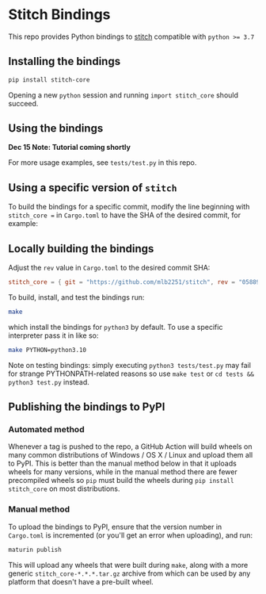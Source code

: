 # Stitch Bindings

This repo provides Python bindings to [stitch](https://github.com/mlb2251/stitch) compatible with `python >= 3.7`

## Installing the bindings
```bash
pip install stitch-core
```

Opening a new `python` session and running `import stitch_core` should succeed.

## Using the bindings

**Dec 15 Note: Tutorial coming shortly**

For more usage examples, see `tests/test.py` in this repo.

## Using a specific version of `stitch`
To build the bindings for a specific commit, modify the line beginning with `stitch_core =` in `Cargo.toml` to have the SHA of the desired commit, for example:


## Locally building the bindings
Adjust the `rev` value in `Cargo.toml` to the desired commit SHA:
```toml
stitch_core = { git = "https://github.com/mlb2251/stitch", rev = "058890ecc3c3137c5105d673979304edfb0ab333"}
```

To build, install, and test the bindings run:
```bash
make
```
which install the bindings for `python3` by default. To use a specific interpreter pass it in like so:
```bash
make PYTHON=python3.10
```

Note on testing bindings: simply executing `python3 tests/test.py` may fail for strange PYTHONPATH-related reasons so use `make test` or `cd tests && python3 test.py` instead.

## Publishing the bindings to PyPI

### Automated method
Whenever a tag is pushed to the repo, a GitHub Action will build wheels on many common distributions of Windows / OS X / Linux and upload them all to PyPI. This is better than the manual method below in that it uploads wheels for many versions, while in the manual method there are fewer precompiled wheels so `pip` must build the wheels during `pip install stitch_core` on most distributions.

### Manual method
To upload the bindings to PyPI, ensure that the version number in `Cargo.toml` is incremented (or you'll get an error when uploading), and run:
```bash
maturin publish
```

This will upload any wheels that were built during `make`, along with a more generic `stitch_core-*.*.*.tar.gz` archive from which can be used by any platform that doesn't have a pre-built wheel.


